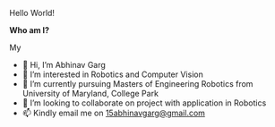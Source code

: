 Hello World!

**Who am I?**


My

- 👋 Hi, I’m Abhinav Garg 
- 👀 I’m interested in Robotics and Computer Vision
- 🌱 I’m currently pursuing Masters of Engineering Robotics from University of Maryland, College Park
- 💞️ I’m looking to collaborate on project with application in Robotics
- 📫 Kindly email me on 15abhinavgarg@gmail.com

<!---
15abhinavgarg/15abhinavgarg is a ✨ special ✨ repository because its `README.md` (this file) appears on your GitHub profile.
You can click the Preview link to take a look at your changes.
--->
